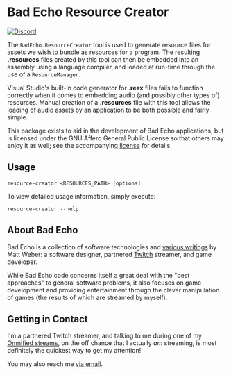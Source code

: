 ﻿# Bad Echo Resource Creator
[![Discord](https://img.shields.io/discord/348353194801364992?style=flat-square&label=Discord&logo=discord&logoColor=white&color=7289DA)](https://discord.gg/omni) 

The `BadEcho.ResourceCreator` tool is used to generate resource files for assets we wish to bundle as resources for a program. The resulting **.resources** files created by this tool can then be embedded into an assembly using a language compiler, and  loaded at run-time through the use of a `ResourceManager`.

Visual Studio's built-in code generator for **.resx** files fails to function correctly when it comes to embedding audio (and possibly other types of) resources. Manual creation of a **.resources** file with this tool allows the loading of audio assets by an application to be both possible and fairly simple.

This package exists to aid in the development of Bad Echo applications, but is licensed under the GNU Affero General Public License so that others may enjoy it as well; see the accompanying [license](https://github.com/BadEcho/resource-creator/blob/master/LICENSE.md) for details.

## Usage

`resource-creator <RESOURCES_PATH> [options]`

To view detailed usage information, simply execute:

`resource-creator --help`

## About Bad Echo
Bad Echo is a collection of software technologies and [various writings](https://badecho.com) by Matt Weber: a software designer, partnered [Twitch](https://twitch.tv/omni) streamer, and game developer.

While Bad Echo code concerns itself a great deal with the "best approaches" to general software problems, it also focuses on game development and providing entertainment through the clever manipulation of games (the results of which are streamed by myself).

## Getting in Contact
I'm a partnered Twitch streamer, and talking to me during one of my [Omnified streams](https://twitch.tv/omni), on the off chance that I actually _am_ streaming, is most definitely the quickest way to get my attention!

You may also reach me [via email](mailto:matt@badecho.com).